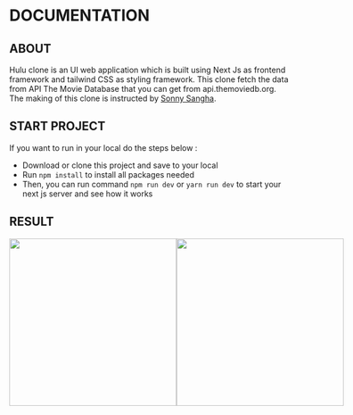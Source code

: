 # DOCUMENTATION

## ABOUT
Hulu clone is an UI web application which is built using Next Js as frontend framework and tailwind CSS as styling framework. This clone fetch the data from API The Movie Database that you can get from api.themoviedb.org. The making of this clone is instructed by <a href="https://youtu.be/MqDlsjc8GLo">Sonny Sangha</a>.

## START PROJECT

If you want to run in your local do the steps below :
- Download or clone this project and save to your local 
- Run `npm install` to install all packages needed
- Then, you can run command `npm run dev` or `yarn run dev` to start your next js server and see how it works

## RESULT

<div style="display: flex">
<img src="https://i.postimg.cc/D0XYydRx/Screen-Shot-2022-12-01-at-23-16-06.png" style="height: 300px" />
<img src="https://i.postimg.cc/j5vFFSPh/Screen-Shot-2022-12-01-at-23-12-36.png" style="height: 300px" />
</div>




